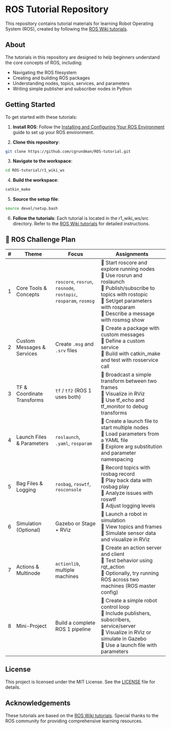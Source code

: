 # ROS Tutorial Repository

This repository contains tutorial materials for learning Robot Operating System (ROS), created by following the [ROS Wiki tutorials](https://wiki.ros.org/ROS/Tutorials).

## About

The tutorials in this repository are designed to help beginners understand the core concepts of ROS, including:

- Navigating the ROS filesystem
- Creating and building ROS packages
- Understanding nodes, topics, services, and parameters
- Writing simple publisher and subscriber nodes in Python

## Getting Started

To get started with these tutorials:

1. **Install ROS**: Follow the [Installing and Configuring Your ROS Environment](https://wiki.ros.org/ROS/Tutorials/InstallingandConfiguringROSEnvironment) guide to set up your ROS environment.

2. **Clone this repository**:

```bash
git clone https://github.com/cgrundman/ROS-tutorial.git
```

3. **Navigate to the workspace**:

```bash
cd ROS-tutorial/r1_wiki_ws
```

4. **Build the workspace**:

```bash
catkin_make
```

5. **Source the setup file**:

```bash
source devel/setup.bash
```

6. **Follow the tutorials**: Each tutorial is located in the r1_wiki_ws/src directory. Refer to the [ROS Wiki tutorials](https://wiki.ros.org/ROS/Tutorials) for detailed instructions.

## 🧭 ROS Challenge Plan

| # | Theme | Focus | Assignments |
|---|-------|-------|-------------|
| 1	| Core Tools & Concepts | `roscore`, `rosrun`, `rosnode`, `rostopic`, `rosparam`, `rosmsg` | 🔹 Start roscore and explore running nodes<br> 🔹 Use rosrun and roslaunch<br> 🔹 Publish/subscribe to topics with rostopic<br> 🔹 Set/get parameters with rosparam<br> 🔹 Describe a message with rosmsg show |
| 2	| Custom Messages & Services | Create `.msg` and `.srv` files | 🔹 Create a package with custom messages<br> 🔹 Define a custom service<br> 🔹 Build with catkin_make and test with rosservice call |
| 3	| TF & Coordinate Transforms | `tf` / `tf2` (ROS 1 uses both) | 🔹 Broadcast a simple transform between two frames<br> 🔹 Visualize in RViz<br> 🔹 Use tf_echo and tf_monitor to debug transforms |
| 4	| Launch Files & Parameters | `roslaunch`, `.yaml`, `rosparam` | 🔹 Create a launch file to start multiple nodes<br> 🔹 Load parameters from a YAML file<br> 🔹 Explore arg substitution and parameter namespacing |
| 5	| Bag Files & Logging | `rosbag`, `roswtf`, `rosconsole` | 🔹 Record topics with rosbag record<br> 🔹 Play back data with rosbag play<br> 🔹 Analyze issues with roswtf<br> 🔹 Adjust logging levels |
| 6	| Simulation (Optional) | Gazebo or Stage + RViz | 🔹 Launch a robot in simulation<br> 🔹 View topics and frames<br> 🔹 Simulate sensor data and visualize in RViz |
| 7	| Actions & Multinode | `actionlib`, multiple machines | 🔹 Create an action server and client<br> 🔹 Test behavior using rqt_action<br> 🔹 Optionally, try running ROS across two machines (ROS master config) |
| 8	| Mini-Project | Build a complete ROS 1 pipeline | 🔹 Create a simple robot control loop<br> 🔹 Include publishers, subscribers, service/server<br> 🔹 Visualize in RViz or simulate in Gazebo<br> 🔹 Use a launch file with parameters |

## License
This project is licensed under the MIT License. See the [LICENSE](https://github.com/cgrundman/ROS-tutorial/blob/main/LICENSE) file for details.

## Acknowledgements

These tutorials are based on the [ROS Wiki tutorials](https://wiki.ros.org/ROS/Tutorials). Special thanks to the ROS community for providing comprehensive learning resources.
